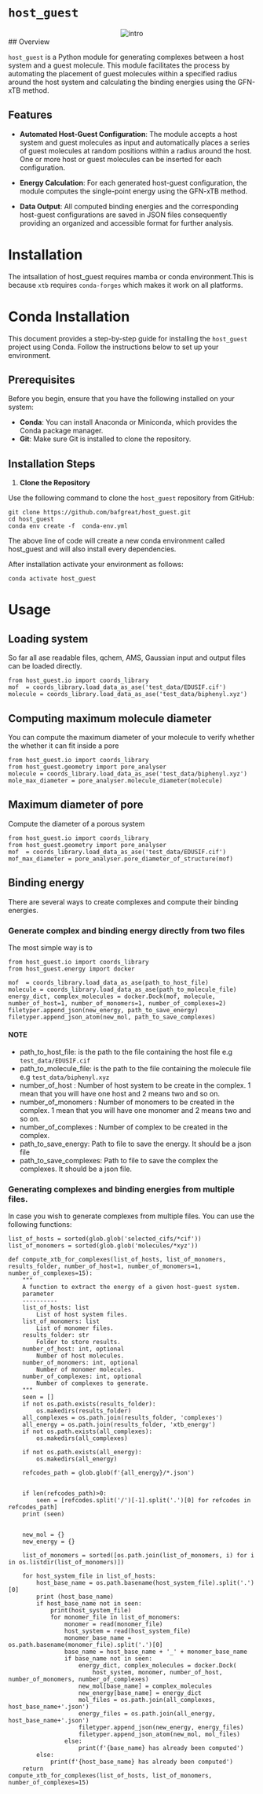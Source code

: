 # `host_guest`
<!-- ![intro](images/intro.gif) -->
<div align="center">
    <img src="images/intro.gif" alt="intro">
</div>
## Overview

`host_guest` is a Python module for generating complexes between a host system and a guest molecule. This module facilitates the process by automating the placement of guest molecules within a specified radius around the host system and calculating the binding energies using the GFN-xTB method.

## Features

- **Automated Host-Guest Configuration**:
  The module accepts a host system and guest molecules as input and automatically places a series of guest molecules at random positions within a radius around the host. One or more host or guest molecules can be inserted for each configuration.

- **Energy Calculation**:
  For each generated host-guest configuration, the module computes the single-point energy using the GFN-xTB method.

- **Data Output**:
  All computed binding energies and the corresponding host-guest configurations are saved in JSON files consequently providing an organized and accessible format for further analysis.

# Installation

The intsallation of host_guest requires mamba or conda environment.This is because `xtb` requires `conda-forges` which makes it work on all platforms.

# Conda Installation

This document provides a step-by-step guide for installing the `host_guest` project using Conda. Follow the instructions below to set up your environment.

## Prerequisites

Before you begin, ensure that you have the following installed on your system:

- **Conda**: You can install Anaconda or Miniconda, which provides the Conda package manager.
- **Git**: Make sure Git is installed to clone the repository.

## Installation Steps

1. **Clone the Repository**

Use the following command to clone the `host_guest` repository from GitHub:

```
git clone https://github.com/bafgreat/host_guest.git
cd host_guest
conda env create -f  conda-env.yml
```

The above line of code will create a new conda environment called
host_guest and will also install every dependencies.

After installation activate your environment as follows:

```
conda activate host_guest
```

# Usage

## Loading system

So far all ase readable files, qchem, AMS, Gaussian input and output files can be loaded directly.

```
from host_guest.io import coords_library
mof  = coords_library.load_data_as_ase('test_data/EDUSIF.cif')
molecule = coords_library.load_data_as_ase('test_data/biphenyl.xyz')
```

## Computing maximum molecule diameter

You can compute the maximum diameter of your molecule to verify whether the whether it can fit inside a pore

```
from host_guest.io import coords_library
from host_guest.geometry import pore_analyser
molecule = coords_library.load_data_as_ase('test_data/biphenyl.xyz')
mole_max_diameter = pore_analyser.molecule_diameter(molecule)
```

## Maximum diameter of pore

Compute the diameter of a porous system

```
from host_guest.io import coords_library
from host_guest.geometry import pore_analyser
mof  = coords_library.load_data_as_ase('test_data/EDUSIF.cif')
mof_max_diameter = pore_analyser.pore_diameter_of_structure(mof)
```

## Binding energy

There are several ways to create complexes and compute their binding energies.

### Generate complex and binding energy directly from two files

The most simple way is to

```
from host_guest.io import coords_library
from host_guest.energy import docker

mof  = coords_library.load_data_as_ase(path_to_host_file)
molecule = coords_library.load_data_as_ase(path_to_molecule_file)
energy_dict, complex_molecules = docker.Dock(mof, molecule, number_of_host=1, number_of_monomers=1, number_of_complexes=2)
filetyper.append_json(new_energy, path_to_save_energy)
filetyper.append_json_atom(new_mol, path_to_save_complexes)
```

#### NOTE

- path_to_host_file: is the path to the file containing the host file e.g `test_data/EDUSIF.cif`
- path_to_molecule_file: is the path to the file containing the molecule file e.g `test_data/biphenyl.xyz`
- number_of_host : Number of host system to be create in the complex. 1 mean that you will have one host and 2 means two and so on.
- number_of_monomers : Number of monomers to be created in the complex. 1 mean that you will have one monomer and 2 means two and so on.
- number_of_complexes : Number of complex to be created in the complex.
- path_to_save_energy: Path to file to save the energy. It should be a json file
- path_to_save_complexes: Path to file to save the complex the complexes. It should be a json file.

### Generating complexes and binding energies from multiple files.

In case you wish to generate complexes from multiple files. You can use the following functions:

```
list_of_hosts = sorted(glob.glob('selected_cifs/*cif'))
list_of_monomers = sorted(glob.glob('molecules/*xyz'))

def compute_xtb_for_complexes(list_of_hosts, list_of_monomers, results_folder, number_of_host=1, number_of_monomers=1, number_of_complexes=15):
    """
    A function to extract the energy of a given host-guest system.
    parameter
    ----------
    list_of_hosts: list
        List of host system files.
    list_of_monomers: list
        List of monomer files.
    results_folder: str
        Folder to store results.
    number_of_host: int, optional
        Number of host molecules.
    number_of_monomers: int, optional
        Number of monomer molecules.
    number_of_complexes: int, optional
        Number of complexes to generate.
    """
    seen = []
    if not os.path.exists(results_folder):
        os.makedirs(results_folder)
    all_complexes = os.path.join(results_folder, 'complexes')
    all_energy = os.path.join(results_folder, 'xtb_energy')
    if not os.path.exists(all_complexes):
        os.makedirs(all_complexes)

    if not os.path.exists(all_energy):
        os.makedirs(all_energy)

    refcodes_path = glob.glob(f'{all_energy}/*.json')


    if len(refcodes_path)>0:
        seen = [refcodes.split('/')[-1].split('.')[0] for refcodes in refcodes_path]
    print (seen)


    new_mol = {}
    new_energy = {}

    list_of_monomers = sorted([os.path.join(list_of_monomers, i) for i in os.listdir(list_of_monomers)])

    for host_system_file in list_of_hosts:
        host_base_name = os.path.basename(host_system_file).split('.')[0]
        print (host_base_name)
        if host_base_name not in seen:
            print(host_system_file)
            for monomer_file in list_of_monomers:
                monomer = read(monomer_file)
                host_system = read(host_system_file)
                monomer_base_name = os.path.basename(monomer_file).split('.')[0]
                base_name = host_base_name + '_' + monomer_base_name
                if base_name not in seen:
                    energy_dict, complex_molecules = docker.Dock(
                        host_system, monomer, number_of_host, number_of_monomers, number_of_complexes)
                    new_mol[base_name] = complex_molecules
                    new_energy[base_name] = energy_dict
                    mol_files = os.path.join(all_complexes, host_base_name+'.json')
                    energy_files = os.path.join(all_energy, host_base_name+'.json')
                    filetyper.append_json(new_energy, energy_files)
                    filetyper.append_json_atom(new_mol, mol_files)
                else:
                    print(f'{base_name} has already been computed')
        else:
            print(f'{host_base_name} has already been computed')
    return
compute_xtb_for_complexes(list_of_hosts, list_of_monomers, number_of_complexes=15)
```
